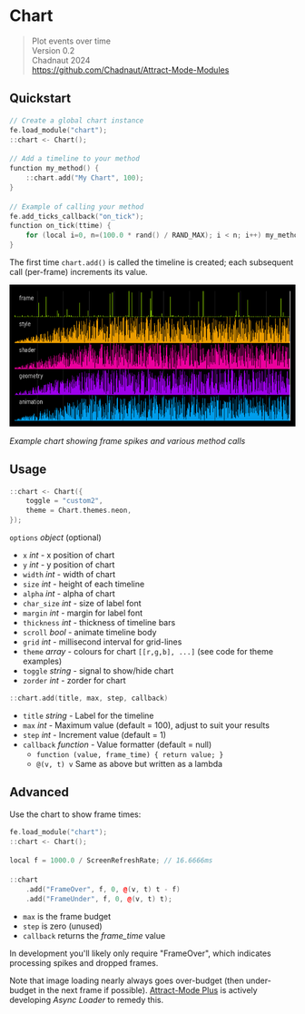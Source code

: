 # Chart

> Plot events over time  
> Version 0.2  
> Chadnaut 2024  
> https://github.com/Chadnaut/Attract-Mode-Modules

## Quickstart

```cpp
// Create a global chart instance
fe.load_module("chart");
::chart <- Chart();

// Add a timeline to your method
function my_method() {
    ::chart.add("My Chart", 100);
}

// Example of calling your method
fe.add_ticks_callback("on_tick");
function on_tick(ttime) {
    for (local i=0, n=(100.0 * rand() / RAND_MAX); i < n; i++) my_method();
}
```

The first time `chart.add()` is called the timeline is created; each subsequent call (per-frame) increments its value.

![Chart Example](example.png)

*Example chart showing frame spikes and various method calls*

## Usage

```cpp
::chart <- Chart({
    toggle = "custom2",
    theme = Chart.themes.neon,
});
```

`options` *object* (optional)
- `x` *int* - x position of chart
- `y` *int* - y position of chart
- `width` *int* - width of chart
- `size` *int* - height of each timeline
- `alpha` *int* - alpha of chart
- `char_size` *int* - size of label font
- `margin` *int* - margin for label font
- `thickness` *int* - thickness of timeline bars
- `scroll` *bool* - animate timeline body
- `grid` *int* - millisecond interval for grid-lines
- `theme` *array* - colours for chart `[[r,g,b], ...]` (see code for theme examples)
- `toggle` *string* - signal to show/hide chart
- `zorder` *int* - zorder for chart

```cpp
::chart.add(title, max, step, callback)
```

- `title` *string* - Label for the timeline
- `max` *int* - Maximum value (default = 100), adjust to suit your results
- `step` *int* - Increment value (default = 1)
- `callback` *function* - Value formatter (default = null)
  - `function (value, frame_time) { return value; }`
  - `@(v, t) v` Same as above but written as a lambda

## Advanced

Use the chart to show frame times:

```cpp
fe.load_module("chart");
::chart <- Chart();

local f = 1000.0 / ScreenRefreshRate; // 16.6666ms

::chart
    .add("FrameOver", f, 0, @(v, t) t - f)
    .add("FrameUnder", f, 0, @(v, t) t);
```

- `max` is the frame budget
- `step` is zero (unused)
- `callback` returns the *frame_time* value

In development you'll likely only require "FrameOver", which indicates processing spikes and dropped frames.

Note that image loading nearly always goes over-budget (then under-budget in the next frame if possible). [Attract-Mode Plus](https://github.com/oomek/attractplus/actions) is actively developing *Async Loader* to remedy this.
